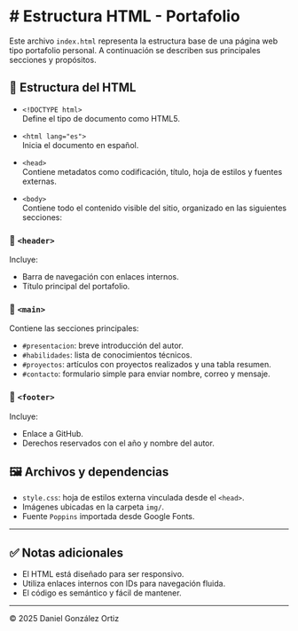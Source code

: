 # # Estructura HTML - Portafolio

Este archivo `index.html` representa la estructura base de una página web tipo portafolio personal. A continuación se describen sus principales secciones y propósitos.

## 📄 Estructura del HTML

- `<!DOCTYPE html>`  
  Define el tipo de documento como HTML5.

- `<html lang="es">`  
  Inicia el documento en español.

- `<head>`  
  Contiene metadatos como codificación, título, hoja de estilos y fuentes externas.

- `<body>`  
  Contiene todo el contenido visible del sitio, organizado en las siguientes secciones:

### 🔹 `<header>`
Incluye:
- Barra de navegación con enlaces internos.
- Título principal del portafolio.

### 🔹 `<main>`
Contiene las secciones principales:
- `#presentacion`: breve introducción del autor.
- `#habilidades`: lista de conocimientos técnicos.
- `#proyectos`: artículos con proyectos realizados y una tabla resumen.
- `#contacto`: formulario simple para enviar nombre, correo y mensaje.

### 🔹 `<footer>`
Incluye:
- Enlace a GitHub.
- Derechos reservados con el año y nombre del autor.

## 🖼 Archivos y dependencias

- `style.css`: hoja de estilos externa vinculada desde el `<head>`.
- Imágenes ubicadas en la carpeta `img/`.
- Fuente `Poppins` importada desde Google Fonts.

---

## ✅ Notas adicionales

- El HTML está diseñado para ser responsivo.
- Utiliza enlaces internos con IDs para navegación fluida.
- El código es semántico y fácil de mantener.

---

© 2025 Daniel González Ortiz
